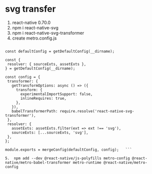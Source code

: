
 # svg transfer
 
 1. react-native 0.70.0
 2. npm i react-native-svg
 3. npm i react-native-svg-transformer
 4. create metro.config.js
 
``` const { getDefaultConfig, mergeConfig } = require('@react-native/metro-config');

const defaultConfig = getDefaultConfig(__dirname);

const {
 resolver: { sourceExts, assetExts },
} = getDefaultConfig(__dirname);

const config = {
 transformer: {
   getTransformOptions: async () => ({
     transform: {
       experimentalImportSupport: false,
       inlineRequires: true,
     },
   }),
   babelTransformerPath: require.resolve('react-native-svg-transformer'),
 },
 resolver: {
   assetExts: assetExts.filter(ext => ext !== 'svg'),
   sourceExts: [...sourceExts, 'svg'],
 },
};

module.exports = mergeConfig(defaultConfig, config);   ```

5.  npm add --dev @react-native/js-polyfills metro-config @react-native/metro-babel-transformer metro-runtime @react-native/metro-config
